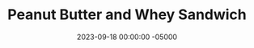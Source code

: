 ---
layout: post
title:  "Peanut Butter and Whey Sandwich"
date:   2023-09-18 00:00:00 -05000
categories: 
- Recipes
- Meme Recipes
- Archive
permalink: /recipes/pb-whey
image: /assets/Food/Meme/PB Whey/pb-whey.jpg
ing: pbwhey-ing
facts: pbwhey-facts
section1: Bread
start2: Natural peanut butter
section2: Peanut Butter
start3: Banana, overripe
section3: Jelly
start4: 
section4: 
start5: 
section5: 
Prep: 5
Rest: 
Cook: 
Source1: 
Source2: 
whisk: https://s.samsungfood.com/rR6Hq
tags: 
- peanut butter and jelly
- bread
- whole wheat
- whey protein powder
- protein
- whey
- nut butter
- sandwich
- banana
- mashed banana
- jam
- jelly
- almond butter
- pb&j
- pbj
Description: I came up with this idea, as it rhymes with PB&J, and serves as a tastier and healthier option for the classic sandwich. The added proteins in the peanut butter and jelly serve to make the sandwich more filling, and without the added sugars of typical jelly or jam. To make it even better, serve this on <a href="ww-bread">100% Whole Wheat Bread</a>
Instructions: 
- For the peanut butter - in a small bowl or glass, combine peanut butter, PB2, and milk<br><br>

- For the jelly - In a small bowl, mash the banana. Mix with the protein powder and cinnamon.  Add some sweetner if you like (1/4 tsp, 1.25 g liquid monk fruit or stevia)<br><br>

- Bake in a preheated 350F oven for about 30 minutes or until a toothpick comes out almost clean, and internal temperature is around 205F.  Transfer to a wire rack to cool completely<br><br>

- Spread banana spread on one slice of bread. Spread the peanut butter on the other.
---